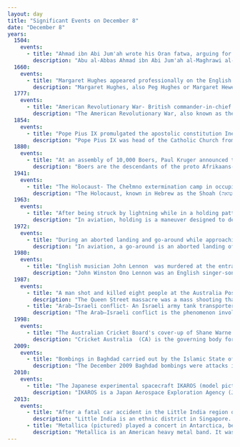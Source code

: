 ```yaml
---
layout: day
title: "Significant Events on December 8"
date: "December 8"
years:
  1504:
    events:
      - title: "Ahmad ibn Abi Jum'ah wrote his Oran fatwa, arguing for the relaxation of Islamic law for forcibly converted Muslims in Spain."
        description: "Abu al-Abbas Ahmad ibn Abi Jum'ah al-Maghrawi al-Wahrani was an Algerian Maliki scholar of Islamic law, active in the Maghreb from the end of the fifteenth century until his death. He was identified as the author of the 1504 fatwa commonly named the Oran fatwa, instructing the Muslims in Spain about how to secretly practice Islam, and granting comprehensive dispensations for them to publicly conform to Christianity and performing acts normally forbidden in Islam when necessary to survive. Because of his authorship of the fatwa he is often referred to as 'the Mufti of Oran', although he likely issued the fatwa in Fez, not in Oran and he did not have any official capacity in either city."
  1660:
    events:
      - title: "Margaret Hughes appeared professionally on the English stage; she is thought to have been the first woman to do so."
        description: "Margaret Hughes, also Peg Hughes or Margaret Hewes, was an English actress who is often credited as the first professional actress on the English stage, as a result of her appearance on 8 December 1660. Hughes was the mistress of the English Civil War general Prince Rupert of the Rhine."
  1777:
    events:
      - title: "American Revolutionary War- British commander-in-chief Sir William Howe withdrew his troops from the Battle of White Marsh to Philadelphia."
        description: "The American Revolutionary War, also known as the Revolutionary War or American War of Independence, was an armed conflict that comprised the final eight years of the broader American Revolution, in which American Patriot forces organized as the Continental Army and commanded by George Washington defeated the British Army. The conflict was fought in North America, the Caribbean, and the Atlantic Ocean. The war ended with the Treaty of Paris (1783), which resulted in the establishment of the United States of America as an independent nation, which was recognized by Great Britain and other nations of the world."
  1854:
    events:
      - title: "Pope Pius IX promulgated the apostolic constitution Ineffabilis Deus, proclaiming the dogmatic definition of the Immaculate Conception, which holds that the Virgin Mary was conceived free of original sin."
        description: "Pope Pius IX was head of the Catholic Church from 1846 to 1878. His reign of nearly 32 years is the longest verified of any pope in history. He was notable for convoking the First Vatican Council in 1868 and for permanently losing control of the Papal States in 1870 to the Kingdom of Italy. Thereafter, he refused to leave Vatican City, declaring himself a 'prisoner in the Vatican'."
  1880:
    events:
      - title: "At an assembly of 10,000 Boers, Paul Kruger announced the fulfilment of the decision to restore the government and volksraad of the South African Republic."
        description: "Boers are the descendants of the proto Afrikaans-speaking Free Burghers of the eastern Cape frontier in Southern Africa during the 17th, 18th, and 19th centuries. From 1652 to 1795, the Dutch East India Company controlled the Dutch Cape Colony, which the United Kingdom incorporated into the British Empire in 1806. The name of the group is derived from Trekboer then later 'boer', which means 'farmer' in Dutch and Afrikaans."
  1941:
    events:
      - title: "The Holocaust- The Chełmno extermination camp in occupied Poland, the first such Nazi camp to kill Jews, began operations."
        description: "The Holocaust, known in Hebrew as the Shoah (שואה), was the genocide of European Jews during World War II. Between 1941 and 1945, Nazi Germany and its collaborators systematically murdered some six million Jews across German-occupied Europe, around two-thirds of Europe's Jewish population. The murders were carried out primarily through mass shootings and poison gas in extermination camps, chiefly Auschwitz-Birkenau, Treblinka, Belzec, Sobibor, and Chełmno in occupied Poland. Separate Nazi persecutions killed a similar or larger number of non-Jewish civilians and prisoners of war (POWs); the term Holocaust is sometimes used to encompass also the persecution of non-Jewish groups."
  1963:
    events:
      - title: "After being struck by lightning while in a holding pattern, Pan Am Flight 214 crashed near Elkton, Maryland, U.S., killing all 81 people on board."
        description: "In aviation, holding is a maneuver designed to delay an aircraft already in flight while keeping it within a specified airspace; i.e. 'going in circles.'"
  1972:
    events:
      - title: "During an aborted landing and go-around while approaching Chicago's Midway International Airport, United Airlines Flight 553 crashed into a residential neighborhood, destroying five houses and killing forty-five people."
        description: "In aviation, a go-around is an aborted landing of an aircraft that is on final approach or has already touched down. A go-around can either be initiated by the pilot flying or requested by air traffic control for various reasons, such as an unstabilized approach or an obstruction on the runway."
  1980:
    events:
      - title: "English musician John Lennon  was murdered at the entrance of the Dakota, where he resided in New York City."
        description: "John Winston Ono Lennon was an English singer-songwriter, musician and political activist. He gained worldwide fame as the founder, co-lead vocalist and rhythm guitarist of the Beatles. Lennon's songwriting partnership with Paul McCartney remains the most successful in history."
  1987:
    events:
      - title: "A man shot and killed eight people at the Australia Post building in Melbourne, before jumping to his death."
        description: "The Queen Street massacre was a mass shooting that occurred on 8 December 1987 at Australia Post offices on 191 Queen Street in Melbourne, Victoria."
      - title: "Arab–Israeli conflict- An Israeli army tank transporter killed four Palestinian refugees and injured seven others during a traffic accident at the Erez Crossing on the Israel–Gaza Strip border, sparking the First Intifada."
        description: "The Arab–Israeli conflict is the phenomenon involving political tension, military conflicts, and other disputes between various Arab countries and Israel, which escalated during the 20th century. The roots of the Arab–Israeli conflict have been attributed to the support by Arab League member countries for the Palestinians, a fellow League member, in the ongoing Israeli–Palestinian conflict; this in turn has been attributed to the simultaneous rise of Zionism and Arab nationalism towards the end of the 19th century, though the two national movements had not clashed until the 1920s."
  1998:
    events:
      - title: "The Australian Cricket Board's cover-up of Shane Warne and Mark Waugh's involvement with bookmakers was revealed."
        description: "Cricket Australia  (CA) is the governing body for professional and amateur cricket in Australia. It was originally formed in 1905 as the 'Australian Board of Control for International Cricket'. It is incorporated as an Australian Public Company, limited by guarantee."
  2009:
    events:
      - title: "Bombings in Baghdad carried out by the Islamic State of Iraq killed at least 127 people and injured at least 448 others."
        description: "The December 2009 Baghdad bombings were attacks in Baghdad, Iraq, which resulted in the deaths of at least 127 people and injuries to at least 448 more. The attacks have been condemned internationally as acts of terrorism. Opposition parties within Iraqi politics have suggested that the attacks were aided by corruption within the Iraqi security forces and that the Iraqi Prime Minister, Nouri al-Maliki, was incompetent in managing the incident."
  2010:
    events:
      - title: "The Japanese experimental spacecraft IKAROS (model pictured) flew by Venus at a distance of 80,800 km (50,200 mi), completing its planned mission to demonstrate solar-sail technology."
        description: "IKAROS is a Japan Aerospace Exploration Agency (JAXA) experimental spacecraft. The spacecraft was launched on 20 May 2010, aboard an H-IIA rocket, together with the Akatsuki probe and four other small spacecraft. IKAROS is the first spacecraft to successfully demonstrate solar sail technology in interplanetary space. The craft's name is an allusion to the legendary Icarus, who flew close to the Sun on wings made of bird-feathers and wax."
  2013:
    events:
      - title: "After a fatal car accident in the Little India region of Singapore, angry mobs of passers-by attacked the bus involved and emergency vehicles, the first riot in the country in over 40 years."
        description: "Little India is an ethnic district in Singapore. It is located east of the Singapore River – across from Chinatown, which is west of the river – and north of Kampong Glam. Both areas are part of the urban planning area of Rochor. Little India is commonly known as Tekka in the Indian Singaporean community."
      - title: "Metallica (pictured) played a concert in Antarctica, becoming the first band to perform on all seven continents."
        description: "Metallica is an American heavy metal band. It was formed in Los Angeles in 1981 by vocalist and guitarist James Hetfield and drummer Lars Ulrich, and has been based in San Francisco for most of its career. The band's fast tempos, instrumentals and aggressive musicianship made them one of the founding 'big four' bands of thrash metal, alongside Megadeth, Anthrax and Slayer. Metallica's current lineup comprises founding members and primary songwriters Hetfield and Ulrich, longtime lead guitarist Kirk Hammett and bassist Robert Trujillo. Guitarist Dave Mustaine, who formed Megadeth after being fired from Metallica, and bassists Ron McGovney, Cliff Burton and Jason Newsted are former members of the band."
---
```

